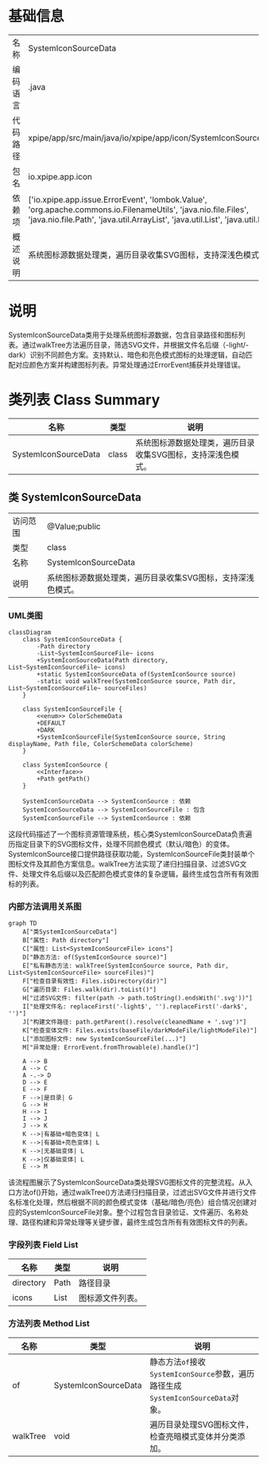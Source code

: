 # 基础信息

|      |      |
|------|------|
| 名称 | SystemIconSourceData |
| 编码语言 | .java |
| 代码路径 | xpipe/app/src/main/java/io/xpipe/app/icon/SystemIconSourceData.java |
| 包名 | io.xpipe.app.icon |
| 依赖项 | ['io.xpipe.app.issue.ErrorEvent', 'lombok.Value', 'org.apache.commons.io.FilenameUtils', 'java.nio.file.Files', 'java.nio.file.Path', 'java.util.ArrayList', 'java.util.List', 'java.util.Locale'] |
| 概述说明 | 系统图标源数据处理类，遍历目录收集SVG图标，支持深浅色模式变体。 |

# 说明

SystemIconSourceData类用于处理系统图标源数据，包含目录路径和图标列表。通过walkTree方法遍历目录，筛选SVG文件，并根据文件名后缀（-light/-dark）识别不同颜色方案。支持默认、暗色和亮色模式图标的处理逻辑，自动匹配对应颜色方案并构建图标列表。异常处理通过ErrorEvent捕获并处理错误。

# 类列表 Class Summary

| 名称   | 类型  | 说明 |
|-------|------|-------------|
| SystemIconSourceData | class | 系统图标源数据处理类，遍历目录收集SVG图标，支持深浅色模式。 |



## 类 SystemIconSourceData

|      |      |
|------|------|
| 访问范围 | @Value;public |
| 类型 | class |
| 名称 | SystemIconSourceData |
| 说明 | 系统图标源数据处理类，遍历目录收集SVG图标，支持深浅色模式。 |


### UML类图

```mermaid
classDiagram
    class SystemIconSourceData {
        -Path directory
        -List~SystemIconSourceFile~ icons
        +SystemIconSourceData(Path directory, List~SystemIconSourceFile~ icons)
        +static SystemIconSourceData of(SystemIconSource source)
        -static void walkTree(SystemIconSource source, Path dir, List~SystemIconSourceFile~ sourceFiles)
    }

    class SystemIconSourceFile {
        <<enum>> ColorSchemeData
        +DEFAULT
        +DARK
        +SystemIconSourceFile(SystemIconSource source, String displayName, Path file, ColorSchemeData colorScheme)
    }

    class SystemIconSource {
        <<Interface>>
        +Path getPath()
    }

    SystemIconSourceData --> SystemIconSource : 依赖
    SystemIconSourceData --> SystemIconSourceFile : 包含
    SystemIconSourceFile --> SystemIconSource : 依赖
```

这段代码描述了一个图标资源管理系统，核心类SystemIconSourceData负责遍历指定目录下的SVG图标文件，处理不同颜色模式（默认/暗色）的变体。SystemIconSource接口提供路径获取功能，SystemIconSourceFile类封装单个图标文件及其颜色方案信息。walkTree方法实现了递归扫描目录、过滤SVG文件、处理文件名后缀以及匹配颜色模式变体的复杂逻辑，最终生成包含所有有效图标的列表。


### 内部方法调用关系图

```mermaid
graph TD
    A["类SystemIconSourceData"]
    B["属性: Path directory"]
    C["属性: List<SystemIconSourceFile> icons"]
    D["静态方法: of(SystemIconSource source)"]
    E["私有静态方法: walkTree(SystemIconSource source, Path dir, List<SystemIconSourceFile> sourceFiles)"]
    F["检查目录有效性: Files.isDirectory(dir)"]
    G["遍历目录: Files.walk(dir).toList()"]
    H["过滤SVG文件: filter(path -> path.toString().endsWith('.svg'))"]
    I["处理文件名: replaceFirst('-light$', '').replaceFirst('-dark$', '')"]
    J["构建文件路径: path.getParent().resolve(cleanedName + '.svg')"]
    K["检查变体文件: Files.exists(baseFile/darkModeFile/lightModeFile)"]
    L["添加图标文件: new SystemIconSourceFile(...)"]
    M["异常处理: ErrorEvent.fromThrowable(e).handle()"]

    A --> B
    A --> C
    A -.-> D
    D --> E
    E --> F
    F -->|是目录| G
    G --> H
    H --> I
    I --> J
    J --> K
    K -->|有基础+暗色变体| L
    K -->|有基础+亮色变体| L
    K -->|无基础变体| L
    K -->|仅基础变体| L
    E --> M
```

该流程图展示了SystemIconSourceData类处理SVG图标文件的完整流程。从入口方法of()开始，通过walkTree()方法递归扫描目录，过滤出SVG文件并进行文件名标准化处理，然后根据不同的颜色模式变体（基础/暗色/亮色）组合情况创建对应的SystemIconSourceFile对象。整个过程包含目录验证、文件遍历、名称处理、路径构建和异常处理等关键步骤，最终生成包含所有有效图标文件的列表。

### 字段列表 Field List

| 名称  | 类型  | 说明 |
|-------|-------|------|
| directory | Path | 路径目录 |
| icons | List<SystemIconSourceFile> | 图标源文件列表。 |

### 方法列表 Method List

| 名称  | 类型  | 说明 |
|-------|-------|------|
| of | SystemIconSourceData | 静态方法`of`接收`SystemIconSource`参数，遍历路径生成`SystemIconSourceData`对象。 |
| walkTree | void | 遍历目录处理SVG图标文件，检查亮暗模式变体并分类添加。 |





